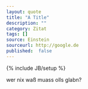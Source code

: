 ```yaml
---
layout: quote
title: "A Title"
description: ""
category: Zitat
tags: []
source: Einstein
sourceurl: http://google.de
published: 	false
---
```

{% include JB/setup %}

wer nix waß muass olls glabn?
